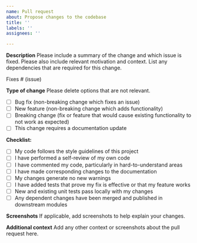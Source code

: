 ```yaml
---
name: Pull request
about: Propose changes to the codebase
title: ''
labels: ''
assignees: ''

---
```


**Description**
Please include a summary of the change and which issue is fixed. Please also include relevant motivation and context. List any dependencies that are required for this change.

Fixes # (issue)

**Type of change**
Please delete options that are not relevant.

- [ ] Bug fix (non-breaking change which fixes an issue)
- [ ] New feature (non-breaking change which adds functionality)
- [ ] Breaking change (fix or feature that would cause existing functionality to not work as expected)
- [ ] This change requires a documentation update

**Checklist:**

- [ ] My code follows the style guidelines of this project
- [ ] I have performed a self-review of my own code
- [ ] I have commented my code, particularly in hard-to-understand areas
- [ ] I have made corresponding changes to the documentation
- [ ] My changes generate no new warnings
- [ ] I have added tests that prove my fix is effective or that my feature works
- [ ] New and existing unit tests pass locally with my changes
- [ ] Any dependent changes have been merged and published in downstream modules

**Screenshots**
If applicable, add screenshots to help explain your changes.

**Additional context**
Add any other context or screenshots about the pull request here.
